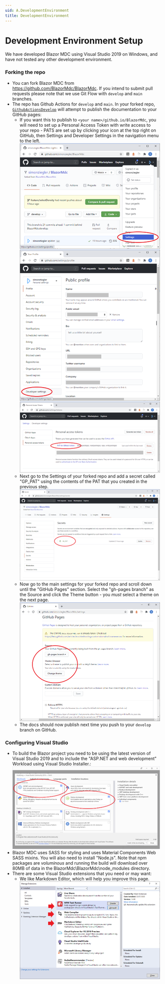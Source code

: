 ```yaml
---
uid: A.DevelopmentEnvironment
title: DevelopmentEnvironment
---
```

# Development Environment Setup

We have developed Blazor MDC using Visual Studio 2019 on Windows, and have not tested any other development environment.

### Forking the repo

- You can fork Blazor MDC from https://github.com/BlazorMdc/BlazorMdc. If you intend to submit pull requests please note that we use Git Flow with `develop` and `main` branches.
- The repo has Github Actions for `develop` and `main`. In your forked repo, [`GithubActionsDevelop`](https://github.com/BlazorMdc/BlazorMdc/blob/develop/.github/workflows/GithubActionsDevelop.yml) will attempt to publish the documentation to your GitHub pages:
  - If you want this to publish to `<your name>/github.io/BlazorMdc`, you will need to set up a Personal Access Token with write access to your repo - PATS are set up by clicking your icon at the top right on GitHub, then Settings and Developer Settings in the navigation menu to the left.
  <img src="/images/gh-account-settings-1.png" alt="GitHub Account Settings"></img>
  <img src="/images/gh-account-settings-2.png" alt="GitHub Account Settings"></img>
  <img src="/images/gh-account-settings-3.png" alt="GitHub Account Settings"></img>
  - Next go to the Settings of your forked repo and add a secret called "GP_PAT" using the contents of the PAT that you created in the previous step.
  <img src="/images/gh-account-settings-4.png" alt="GitHub Account Settings"></img>
  - Now go to the main settings for your forked repo and scroll down until the "GitHub Pages" section. Select the "gh-pages branch" as the Source and click the Theme button - you *must* select a theme on the next page.
  <img src="/images/gh-account-settings-5.png" alt="GitHub Account Settings"></img>
  - The docs should now publish next time you push to your `develop` branch on GitHub.

### Configuring Visual Studio

- To build the Blazor project you need to be using the latest version of Visual Studio 2019 and to include the "ASP.NET and web development" Workload using Visual Studio Installer.:
    <img src="/images/vs-config.png" alt="Visual Studio Workloads"></img>
- Blazor MDC uses SASS for styling and uses Material Components Web SASS mixins. You will also need to install "Node.js".  Note that npm packages are  *voluminous* and running the build will download over 80MB of data in the BlazorMdc\BlazorMdc\node_modules directory.
- There are some Visual Studio extensions that you need or may want:
  - We like Markdown Editor, which will help you improve this page.
   <img src="/images/vs-extensions.png" alt="Visual Studio Extensions"></img>